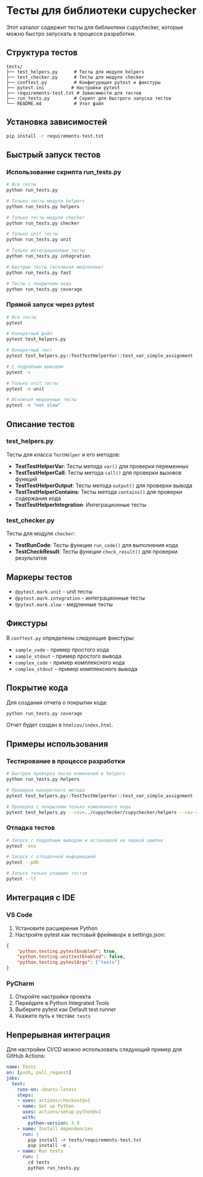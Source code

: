 # Тесты для библиотеки cupychecker

Этот каталог содержит тесты для библиотеки cupychecker, которые можно быстро запускать в процессе разработки.

## Структура тестов

```
tests/
├── test_helpers.py      # Тесты для модуля helpers
├── test_checker.py      # Тесты для модуля checker
├── conftest.py          # Конфигурация pytest и фикстуры
├── pytest.ini          # Настройки pytest
├── requirements-test.txt # Зависимости для тестов
├── run_tests.py         # Скрипт для быстрого запуска тестов
└── README.md            # Этот файл
```

## Установка зависимостей

```bash
pip install -r requirements-test.txt
```

## Быстрый запуск тестов

### Использование скрипта run_tests.py

```bash
# Все тесты
python run_tests.py

# Только тесты модуля helpers
python run_tests.py helpers

# Только тесты модуля checker
python run_tests.py checker

# Только unit тесты
python run_tests.py unit

# Только интеграционные тесты
python run_tests.py integration

# Быстрые тесты (исключая медленные)
python run_tests.py fast

# Тесты с покрытием кода
python run_tests.py coverage
```

### Прямой запуск через pytest

```bash
# Все тесты
pytest

# Конкретный файл
pytest test_helpers.py

# Конкретный тест
pytest test_helpers.py::TestTestHelperVar::test_var_simple_assignment

# С подробным выводом
pytest -v

# Только unit тесты
pytest -m unit

# Исключая медленные тесты
pytest -m "not slow"
```

## Описание тестов

### test_helpers.py

Тесты для класса `TestHelper` и его методов:

- **TestTestHelperVar**: Тесты метода `var()` для проверки переменных
- **TestTestHelperCall**: Тесты метода `call()` для проверки вызовов функций
- **TestTestHelperOutput**: Тесты метода `output()` для проверки вывода
- **TestTestHelperContains**: Тесты метода `contains()` для проверки содержания кода
- **TestTestHelperIntegration**: Интеграционные тесты

### test_checker.py

Тесты для модуля `checker`:

- **TestRunCode**: Тесты функции `run_code()` для выполнения кода
- **TestCheckResult**: Тесты функции `check_result()` для проверки результатов

## Маркеры тестов

- `@pytest.mark.unit` - unit тесты
- `@pytest.mark.integration` - интеграционные тесты
- `@pytest.mark.slow` - медленные тесты

## Фикстуры

В `conftest.py` определены следующие фикстуры:

- `sample_code` - пример простого кода
- `sample_stdout` - пример простого вывода
- `complex_code` - пример комплексного кода
- `complex_stdout` - пример комплексного вывода

## Покрытие кода

Для создания отчета о покрытии кода:

```bash
python run_tests.py coverage
```

Отчет будет создан в `htmlcov/index.html`.

## Примеры использования

### Тестирование в процессе разработки

```bash
# Быстрая проверка после изменений в helpers
python run_tests.py helpers

# Проверка конкретного метода
pytest test_helpers.py::TestTestHelperVar::test_var_simple_assignment -v

# Проверка с покрытием только измененного кода
pytest test_helpers.py --cov=../cupychecker/cupychecker/helpers --cov-report=term-missing
```

### Отладка тестов

```bash
# Запуск с подробным выводом и остановкой на первой ошибке
pytest -xvs

# Запуск с отладочной информацией
pytest --pdb

# Запуск только упавших тестов
pytest --lf
```

## Интеграция с IDE

### VS Code

1. Установите расширение Python
2. Настройте pytest как тестовый фреймворк в settings.json:
```json
{
    "python.testing.pytestEnabled": true,
    "python.testing.unittestEnabled": false,
    "python.testing.pytestArgs": ["tests"]
}
```

### PyCharm

1. Откройте настройки проекта
2. Перейдите в Python Integrated Tools
3. Выберите pytest как Default test runner
4. Укажите путь к тестам: `tests`

## Непрерывная интеграция

Для настройки CI/CD можно использовать следующий пример для GitHub Actions:

```yaml
name: Tests
on: [push, pull_request]
jobs:
  test:
    runs-on: ubuntu-latest
    steps:
    - uses: actions/checkout@v2
    - name: Set up Python
      uses: actions/setup-python@v2
      with:
        python-version: 3.9
    - name: Install dependencies
      run: |
        pip install -r tests/requirements-test.txt
        pip install -e .
    - name: Run tests
      run: |
        cd tests
        python run_tests.py
```
